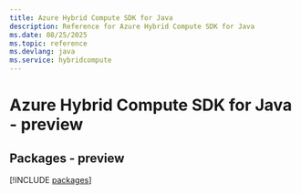 ```yaml
---
title: Azure Hybrid Compute SDK for Java
description: Reference for Azure Hybrid Compute SDK for Java
ms.date: 08/25/2025
ms.topic: reference
ms.devlang: java
ms.service: hybridcompute
---
```

# Azure Hybrid Compute SDK for Java - preview
## Packages - preview
[!INCLUDE [packages](hybrid-compute-index.md)]